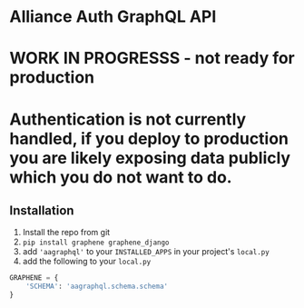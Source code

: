 # Alliance Auth GraphQL API
# WORK IN PROGRESSS - not ready for production
# Authentication is not currently handled, if you deploy to production you are likely exposing data publicly which you do not want to do.

## Installation

1. Install the repo from git
1. `pip install graphene graphene_django`
1. add `'aagraphql'` to your `INSTALLED_APPS` in your project's `local.py`
1. add the following to your `local.py`
```python
GRAPHENE = {
    'SCHEMA': 'aagraphql.schema.schema'
}
```

